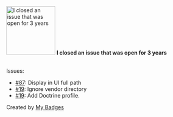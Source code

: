 <img src="https://my-badges.github.io/my-badges/old-issue-3.png" alt="I closed an issue that was open for 3 years" title="I closed an issue that was open for 3 years" width="128">
<strong>I closed an issue that was open for 3 years</strong>
<br><br>

Issues:

- <a href="https://github.com/schmittjoh/JMSTranslationBundle/issues/87">#87</a>: Display in UI full path
- <a href="https://github.com/alxlit/coffeescript-php/issues/19">#19</a>: Ignore vendor directory
- <a href="https://github.com/silexphp/Silex-WebProfiler/issues/19">#19</a>: Add Doctrine profile.


Created by <a href="https://github.com/my-badges/my-badges">My Badges</a>